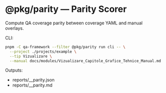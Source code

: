 # @pkg/parity — Parity Scorer

Compute QA coverage parity between coverage YAML and manual overlays.

CLI:

```bash
pnpm -C qa-framework --filter @pkg/parity run cli -- \
  --project ./projects/example \
  --tip Vizualizare \
  --manual docs/modules/Vizualizare_Capitole_Grafice_Tehnice_Manual.md
```

Outputs:
- reports/<Area>_<Tip>_parity.json
- reports/<Area>_<Tip>_parity.md
```


